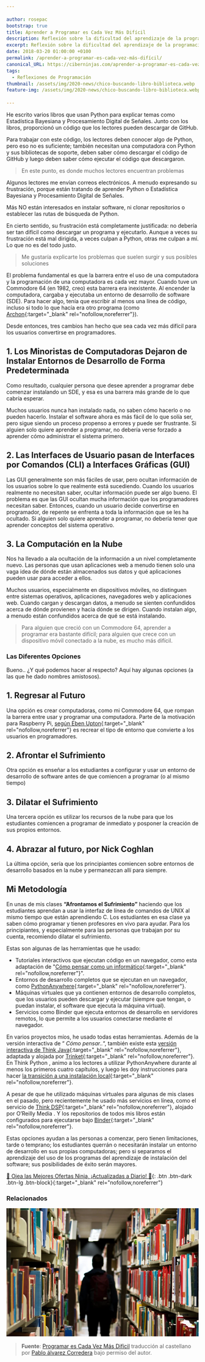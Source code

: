 ```yaml
---

author: rosepac
bootstrap: true
title: Aprender a Programar es Cada Vez Más Difícil
description: Reflexión sobre la dificultad del aprendizaje de la programación en la era actual de los servicios en red y la nube, por Allen Downey
excerpt: Reflexión sobre la dificultad del aprendizaje de la programación en la era actual de los servicios en red y la nube, por Allen Downey
date: 2018-03-20 01:00:00 +0100
permalink: /aprender-a-programar-es-cada-vez-más-difícil/
canonical_URL: https://ciberninjas.com/aprender-a-programar-es-cada-vez-más-difícil/
tags:
  - Reflexiones de Programación
thumbnail: /assets/img/2020-news/chico-buscando-libro-biblioteca.webp
feature-img: /assets/img/2020-news/chico-buscando-libro-biblioteca.webp

---
```


He escrito varios libros que usan Python para explicar temas como Estadística Bayesiana y Procesamiento Digital de Señales. Junto con los libros, proporcionó un código que los lectores pueden descargar de GitHub.

Para trabajar con este código, los lectores deben conocer algo de Python, pero eso no es suficiente; también necesitan una computadora con Python y sus bibliotecas de soporte, deben saber cómo descargar el código de GitHub y luego deben saber cómo ejecutar el código que descargaron.

> En este punto, es donde muchos lectores encuentran problemas

Algunos lectores me envían correos electrónicos. A menudo expresando su frustración, porque están tratando de aprender Python o Estadística Bayesiana y Procesamiento Digital de Señales.

Más NO están interesados en instalar software, ni clonar repositorios o establecer las rutas de búsqueda de Python.

En cierto sentido, su frustración está completamente justificada: no debería ser tan difícil como descargar un programa y ejecutarlo. Aunque a veces su frustración está mal dirigida, a veces culpan a Python, otras me culpan a mí. Lo que no es del todo justo.

> Me gustaría explicarte los problemas que suelen surgir y sus posibles soluciones

El problema fundamental es que la barrera entre el uso de una computadora y la programación de una computadora es cada vez mayor. Cuando tuve un Commodore 64 (en 1982, creo) esta barrera era inexistente. Al encender la computadora, cargaba y ejecutaba un entorno de desarrollo de software (SDE). Para hacer algo, tenía que escribir al menos una línea de código, incluso si todo lo que hacía era otro programa (como [Archon](https://es.wikipedia.org/wiki/Archon:_The_Light_and_the_Dark){:target="_blank" rel="nofollow,noreferrer"}).

Desde entonces, tres cambios han hecho que sea cada vez más difícil para los usuarios convertirse en programadores.

## **1. Los Minoristas de Computadoras Dejaron de Instalar Entornos de Desarrollo de Forma Predeterminada**

Como resultado, cualquier persona que desee aprender a programar debe comenzar instalando un SDE, y esa es una barrera más grande de lo que cabría esperar.

Muchos usuarios nunca han instalado nada, no saben cómo hacerlo o no pueden hacerlo. Instalar el software ahora es más fácil de lo que solía ser, pero sigue siendo un proceso propenso a errores y puede ser frustrante. Si alguien solo quiere aprender a programar, no debería verse forzado a aprender cómo administrar el sistema primero.

## **2. Las Interfaces de Usuario pasan de Interfaces por Comandos (CLI) a Interfaces Gráficas (GUI)**

Las GUI generalmente son más fáciles de usar, pero ocultan información de los usuarios sobre lo que realmente está sucediendo. Cuando los usuarios realmente no necesitan saber, ocultar información puede ser algo bueno. El problema es que las GUI ocultan mucha información que los programadores necesitan saber. Entonces, cuando un usuario decide convertirse en programador, de repente se enfrenta a toda la información que se les ha ocultado. Si alguien solo quiere aprender a programar, no debería tener que aprender conceptos del sistema operativo.

## **3. La Computación en la Nube**

Nos ha llevado a ala ocultación de la información a un nivel completamente nuevo. Las personas que usan aplicaciones web a menudo tienen solo una vaga idea de dónde están almacenados sus datos y qué aplicaciones pueden usar para acceder a ellos.

Muchos usuarios, especialmente en dispositivos móviles, no distinguen entre sistemas operativos, aplicaciones, navegadores web y aplicaciones web. Cuando cargan y descargan datos, a menudo se sienten confundidos acerca de dónde provienen y hacia dónde se dirigen. Cuando instalan algo, a menudo están confundidos acerca de qué se está instalando.

> Para alguien que creció con un Commodore 64, aprender a programar era bastante difícil; para alguien que crece con un dispositivo móvil conectado a la nube, es mucho más difícil.

### **Las Diferentes Opciones**

Bueno.. ¿Y qué podemos hacer al respecto? Aquí hay algunas opciones (a las que he dado nombres amistosos).

## **1. Regresar al Futuro**

Una opción es crear computadoras, como mi Commodore 64, que rompan la barrera entre usar y programar una computadora. Parte de la motivación para Raspberry Pi, [según Eben Upton](https://www.youtube.com/watch?v=6xFzVuxldqs){:target="_blank" rel="nofollow,noreferrer"} es recrear el tipo de entorno que convierte a los usuarios en programadores.

## **2. Afrontar el Sufrimiento**

Otra opción es enseñar a los estudiantes a configurar y usar un entorno de desarrollo de software antes de que comiencen a programar (o al mismo tiempo)

## **3. Dilatar el Sufrimiento**

Una tercera opción es utilizar los recursos de la nube para que los estudiantes comiencen a programar de inmediato y posponer la creación de sus propios entornos.

## **4. Abrazar al futuro, por Nick Coghlan**

La última opción, sería que los principiantes comiencen sobre entornos de desarrollo basados ​​en la nube y permanezcan allí para siempre.

## **Mi Metodología**

En unas de mis clases **“Afrontamos el Sufrimiento”** haciendo que los estudiantes aprendan a usar la interfaz de línea de comandos de UNIX al mismo tiempo que están aprendiendo C. Los estudiantes en esa clase ya saben cómo programar y tienen profesores en vivo para ayudar. Para los principiantes, y especialmente para las personas que trabajan por su cuenta, recomiendo dilatar el sufrimiento.

Estas son algunas de las herramientas que he usado:

* Tutoriales interactivos que ejecutan código en un navegador, como esta adaptación de "[Cómo pensar como un informático](http://interactivepython.org/runestone/static/thinkcspy/index.html){:target="_blank" rel="nofollow,noreferrer"}".
* Entornos de desarrollo completos que se ejecutan en un navegador, como [PythonAnywhere](https://www.pythonanywhere.com){:target="_blank" rel="nofollow,noreferrer"}.
* Máquinas virtuales que ya contienen entornos de desarrollo completos, que los usuarios pueden descargar y ejecutar (siempre que tengan, o puedan instalar, el software que ejecuta la máquina virtual).
* Servicios como Binder que ejecuta entornos de desarrollo en servidores remotos, lo que permite a los usuarios conectarse mediante el navegador.

En varios proyectos míos, he usado todas estas herramientas. Además de la versión interactiva de “ *Cómo pensar..*“, también existe esta [versión interactiva de Think Java](https://books.trinket.io/thinkjava){:target="_blank" rel="nofollow,noreferrer"}, adaptada y alojada por [Trinket](https://trinket.io){:target="_blank" rel="nofollow,noreferrer"}. En Think Python , animo a los lectores a utilizar PythonAnywhere durante al menos los primeros cuatro capítulos, y luego les doy instrucciones para hacer [la transición a una instalación local](http://www.allendowney.com/wp/books/think-python-2e){:target="_blank" rel="nofollow,noreferrer"}.

A pesar de que he utilizado máquinas virtuales para algunas de mis clases en el pasado, pero recientemente he usado más servicios en línea, como el servicio de [Think DSP](http://greenteapress.com/wp/think-dsp){:target="_blank" rel="nofollow,noreferrer"}, alojado por O’Reilly Media . Y los repositorios de todos mis libros están configurados para ejecutarse bajo [Binder](https://mybinder.readthedocs.io/en/latest){:target="_blank" rel="nofollow,noreferrer"}.

Estas opciones ayudan a las personas a comenzar, pero tienen limitaciones, tarde o temprano; los estudiantes querrán o necesitarán instalar un entorno de desarrollo en sus propias computadoras; pero si separamos el aprendizaje del uso de los programas del aprendizaje de instalación del software; sus posibilidades de éxito serán mayores.

[🎁 Ojea las Mejores Ofertas Ninja, ¡Actualizadas a Diario! 🛒](https://www.amazon.es/shop/cibercursos){: .btn .btn-dark .btn-lg .btn-block}{:target="_blank" rel="nofollow,noreferrer"}

### **Relacionados** <!-- omit in toc -->



![Reflexión sobre la dificultad del aprendizaje de la programación en la era actual de los servicios en red y la nube, por Allen Downey](/assets/img/2020-news/chico-buscando-libro-biblioteca.webp "Reflexión sobre la dificultad del aprendizaje de la programación en la era actual de los servicios en red y la nube, por Allen Downey")

> **Fuente**: [Programar es Cada Vez Más Difícil](http://allendowney.blogspot.com.es/2018/02/learning-to-program-is-getting-harder.html "Aprender a Programar es Cada Vez Más Difícil por Allen Downey") traducción al castellano por [Pablo álvarez Corredera](https://kutt.it/ciberninjast) bajo permiso del autor.